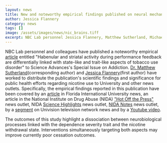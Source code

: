 ```yaml
---
layout: news
title: New and noteworthy empirical findings published on neural mechanisms of nicotine addiction
author: Jessica Flannery
category: news
tags: []
image: /assets/images/news/nic_brains.tiff
excerpt: NBC Lab personnel Jessica Flannery, Matthew Sutherland, Michael Riedel, Ranjita Poudel and Angela Laird published an empirical article in the peer reviewed, high-impact journal.
---
```

NBC Lab personnel and colleagues have published a noteworthy empirical [article](https://advances.sciencemag.org/content/5/10/eaax2084) entitled "Habenular and striatal activity during performance feedback are differentially linked with state-like and trait-like aspects of tobacco use disorder" to Science Advances's Special Issue on Addiction. [Dr. Matthew Sutherland](/team/sutherland-matthew)(corresponding author) and [Jessica Flannery](/team/flannery-jessica)(first author) have worked to distribute the publication's scientific findings and significance for public health efforts regarding nicotine use to University and other news outlets. Specifically, the empirical findings reported in this publication have been covered by an [article](https://news.fiu.edu/2019/medicines-to-help-smokers-quit-only-fight-half-the-battle) in Florida International University news, an article in the National Institute on Drug Abuse (NIDA) ["Hot Off the Press"](https://irp.drugabuse.gov/hot-off-the-press-10-2019/) news outlet, NIDA [Science Highlights](https://www.drugabuse.gov/news-events/latest-science/healing-altered-brains-smokers?utm_source=daRSS&utm_medium=email&utm_campaign=da-researcherdigest) news outlet, [NIDA Notes](https://www.drugabuse.gov/news-events/nida-notes/2020/07/two-different-brain-regions-are-linked-with-nicotine-addiction-severity-and-nicotine-withdrawal) news outlet, by a [segment](https://www.univision.com/local/miami-wltv/estudio-de-fiu-podria-revelar-la-razon-por-la-que-tantos-adictos-no-pueden-dejar-de-fumar) on Univision television network news and by a [Youtube video](https://www.youtube.com/watch?v=_pLteLraHiU&feature=youtu.be).

The outcomes of this study highlight a dissociation between neurobiological processes linked with the dependence severity trait and the nicotine withdrawal state. Interventions simultaneously targeting both aspects may improve currently poor cessation outcomes.
